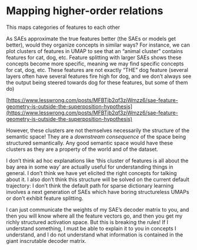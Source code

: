 # Mapping higher-order relations

This maps categories of features to each other

As SAEs approximate the true features better (the SAEs or models get better), would they organize concepts in similar ways? For instance, we can plot clusters of features in UMAP to see that an “animal cluster” contains features for cat, dog, etc. Feature splitting with larger SAEs shows these concepts become more specific, meaning we may find specific concepts for cat, dog, etc. These features are not exactly “THE” dog feature (several layers often have several features fire high for dog, and we don’t always see the output being steered towards dog for these features, but some of them do) 

[https://www.lesswrong.com/posts/MFBTjb2qf3ziWmzz6/sae-feature-geometry-is-outside-the-superposition-hypothesis](https://www.lesswrong.com/posts/MFBTjb2qf3ziWmzz6/sae-feature-geometry-is-outside-the-superposition-hypothesis)

However, these clusters are not themselves necessarily the structure of the semantic space! They are a *downstream consequence* of the space being structured semantically. Any good semantic space would have these clusters as they are a property of the world and of the dataset.

I don’t think ad hoc explanations like ‘this cluster of features is all about the bay area in some way’ are actually useful for understanding things in general. I don’t think we have yet elicited the right concepts for talking about it. I also don’t think this structure will be solved on the current default trajectory: I don’t think the default path for sparse dictionary learning involves a next generation of SAEs which have boring structureless UMAPs or don’t exhibit feature splitting. 

 I can just communicate the weights of my SAE’s decoder matrix to you, and then you will know where all the feature vectors go, and then you get my richly structured activation space. But this is breaking the rules! If I understand something, I must be able to explain it to you in concepts I understand, and I do not understand what information is contained in the giant inscrutable decoder matrix.